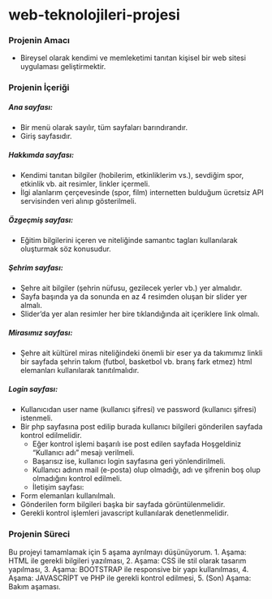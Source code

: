 # web-teknolojileri-projesi
###    Projenin Amacı
- Bireysel olarak kendimi ve memleketimi tanıtan kişisel bir web sitesi uygulaması geliştirmektir.
###   Projenin İçeriği
##### 	Ana sayfası:
-	Bir menü olarak sayılır, tüm sayfaları barındırandır.
-	Giriş sayfasıdır.
##### 	Hakkımda sayfası:
-	Kendimi tanıtan bilgiler (hobilerim, etkinliklerim vs.), sevdiğim spor, etkinlik vb. ait resimler, linkler içermeli.
-	İlgi alanlarım çerçevesinde (spor, film) internetten bulduğum ücretsiz API servisinden veri alınıp gösterilmeli.
##### 	Özgeçmiş sayfası:
-	Eğitim bilgilerini içeren ve niteliğinde samantıc tagları kullanılarak oluşturmak söz konusudur.
##### 	Şehrim sayfası:
-	Şehre ait bilgiler (şehrin nüfusu, gezilecek yerler vb.) yer almalıdır.
-	Sayfa başında ya da sonunda en az 4 resimden oluşan bir slider yer almalı.
-	Slider’da yer alan resimler her bire tıklandığında ait içeriklere link olmalı.
##### 	Mirasımız sayfası:
-	Şehre ait kültürel miras niteliğindeki önemli bir eser ya da takımımız linkli bir sayfada şehrin takım (futbol, basketbol vb. branş fark etmez) html elemanları kullanılarak tanıtılmalıdır.
##### 	Login sayfası:
-	Kullanıcıdan user name (kullanıcı şifresi) ve password (kullanıcı şifresi) istenmeli.
-	Bir php sayfasına post edilip burada kullanıcı bilgileri gönderilen sayfada kontrol edilmelidir.
    *	Eğer kontrol işlemi başarılı ise post edilen sayfada Hoşgeldiniz “Kullanıcı adı” mesajı verilmeli.
	  * Başarısız ise, kullanıcı login sayfasına geri yönlendirilmeli.
    *	Kullanıcı adının mail (e-posta) olup olmadığı, adı ve şifrenin boş olup olmadığını kontrol edilmeli. 
    *	İletişim sayfası:
-	Form elemanları kullanılmalı.
-	Gönderilen form bilgileri başka bir sayfada görüntülenmelidir.
-	Gerekli kontrol işlemleri javascript kullanılarak denetlenmelidir.
### Projenin Süreci
Bu projeyi tamamlamak için 5 aşama ayrılmayı düşünüyorum.
    1.	Aşama: HTML ile gerekli bilgileri yazılması,
    2.	Aşama: CSS ile stil olarak tasarım yapılması,
    3.	Aşama: BOOTSTRAP ile responsive bir yapı kullanılması,
    4.	Aşama: JAVASCRİPT ve PHP ile gerekli kontrol edilmesi,
    5.	(Son) Aşama: Bakım aşaması.
